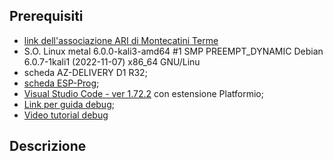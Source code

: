 
## Prerequisiti

- [link dell'associazione ARI di Montecatini Terme](https://arimontecatini.it/index.html)
- S.O. Linux metal 6.0.0-kali3-amd64 #1 SMP PREEMPT_DYNAMIC Debian 6.0.7-1kali1 (2022-11-07) x86_64 GNU/Linu
- scheda AZ-DELIVERY D1 R32;
- [scheda ESP-Prog](https://docs.platformio.org/en/latest/plus/debug-tools/esp-prog.html#drivers);
- [Visual Studio Code - ver 1.72.2](https://code.visualstudio.com) con estensione Platformio;
- [Link per guida debug](https://piolabs.com/blog/insights/debugging-introduction.html);
- [Video tutorial debug](https://www.youtube.com/watch?v=psMqilqlrRQ )


## Descrizione

